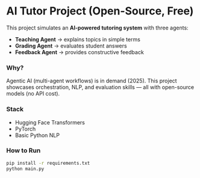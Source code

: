 # AI Tutor Project (Open-Source, Free)

This project simulates an **AI-powered tutoring system** with three agents:
- **Teaching Agent** → explains topics in simple terms
- **Grading Agent** → evaluates student answers
- **Feedback Agent** → provides constructive feedback

### Why?
Agentic AI (multi-agent workflows) is in demand (2025). This project showcases orchestration, NLP, and evaluation skills — all with open-source models (no API cost).

### Stack
- Hugging Face Transformers
- PyTorch
- Basic Python NLP

### How to Run
```bash
pip install -r requirements.txt
python main.py
